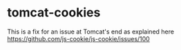 # tomcat-cookies
This is a fix for an issue at Tomcat's end as explained here https://github.com/js-cookie/js-cookie/issues/100
